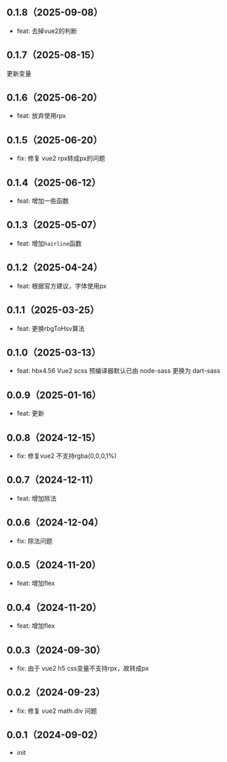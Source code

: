## 0.1.8（2025-09-08）
- feat: 去掉vue2的判断
## 0.1.7（2025-08-15）
更新变量
## 0.1.6（2025-06-20）
- feat: 放弃使用rpx
## 0.1.5（2025-06-20）
- fix: 修复 vue2 rpx转成px的问题
## 0.1.4（2025-06-12）
- feat: 增加一些函数
## 0.1.3（2025-05-07）
- feat: 增加`hairline`函数
## 0.1.2（2025-04-24）
- feat: 根据官方建议，字体使用px
## 0.1.1（2025-03-25）
- feat: 更换rbgToHsv算法
## 0.1.0（2025-03-13）
- feat: hbx4.56 Vue2 scss 预编译器默认已由 node-sass 更换为 dart-sass
## 0.0.9（2025-01-16）
- feat: 更新
## 0.0.8（2024-12-15）
- fix: 修复vue2 不支持rgba(0,0,0,1%)
## 0.0.7（2024-12-11）
- feat: 增加除法
## 0.0.6（2024-12-04）
- fix: 除法问题
## 0.0.5（2024-11-20）
- feat: 增加flex
## 0.0.4（2024-11-20）
- feat: 增加flex
## 0.0.3（2024-09-30）
- fix: 由于 vue2 h5 css变量不支持rpx，故转成px
## 0.0.2（2024-09-23）
- fix: 修复 vue2 math.div 问题
## 0.0.1（2024-09-02）
- init

